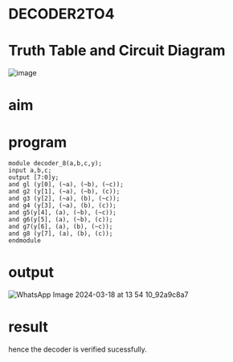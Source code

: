 # DECODER2TO4
# Truth Table and Circuit Diagram
![image](https://github.com/RESMIRNAIR/DECODER2TO4/assets/154305926/e565d523-f8b2-4e01-8888-0eed4d07ec24)
# aim

# program
~~~
module decoder_8(a,b,c,y);
input a,b,c;
output [7:0]y;
and gl (y[0], (~a), (~b), (~c));
and g2 (y[1], (~a), (~b), (c));
and g3 (y[2], (~a), (b), (~c));
and g4 (y[3], (~a), (b), (c));
and g5(y[4], (a), (~b), (~c));
and g6(y[5], (a), (~b), (c));
and g7(y[6], (a), (b), (~c));
and g8 (y[7], (a), (b), (c));
endmodule
~~~
# output
![WhatsApp Image 2024-03-18 at 13 54 10_92a9c8a7](https://github.com/jenesh12/DECODER2TO4/assets/163829923/b4522532-315f-42cc-87f9-2d39ea274b07)
# result
hence the decoder is verified sucessfully.
